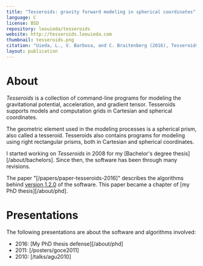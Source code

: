 ```yaml
---
title: "Tesseroids: gravity forward modeling in spherical coordinates"
language: C
license: BSD
repository: leouieda/tesseroids
website: http://tesseroids.leouieda.com
thumbnail: tesseroids.png
citation: "Uieda, L., V. Barbosa, and C. Braitenberg (2016), Tesseroids: Forward-modeling gravitational fields in spherical coordinates, GEOPHYSICS, F41–F48, doi:10.1190/geo2015-0204.1."
layout: publication
---
```


# About

*Tesseroids* is a collection of command-line programs for modeling the
gravitational potential, acceleration, and gradient tensor. Tesseroids supports
models and computation grids in Cartesian and spherical coordinates.

The geometric element used in the modeling processes is a spherical prism, also
called a tesseroid. Tesseroids also contains programs for modeling using right
rectangular prisms, both in Cartesian and spherical coordinates.

I started working on *Tesseroids* in 2008 for my
[Bachelor's degree thesis][/about/bachelors].
Since then, the software has been through many revisions.

The paper "[/papers/paper-tesseroids-2016]" describes the algorithms behind
[version 1.2.0](http://dx.doi.org/10.5281/zenodo.16033) of the software.
This paper became a chapter of [my PhD thesis][/about/phd].

# Presentations

The following presentations are about the software and algorithms involved:

* 2016: [My PhD thesis defense][/about/phd]
* 2011: [/posters/goce2011]
* 2010: [/talks/agu2010]
